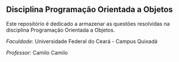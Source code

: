 ## Disciplina Programação Orientada a Objetos

Este repositório é dedicado a armazenar as questões resolvidas na disciplina Programação Orientada a Objetos.

*Faculdade*: Universidade Federal do Ceará - Campus Quixadá

*Professor*: Camilo Camilo